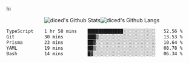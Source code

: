 hi

<div align="center">
  <img align="center" style="padding:0" src="https://github-readme-stats-dzcp99cze-dicedtomatos-projects.vercel.app/api?username=diced&show_icons=true&count_private=true&include_all_commits=true&hide=contribs&custom_title=GitHub%20Stats&theme=transparent&hide_border=true" alt="diced's Github Stats"><img align="center" style="padding:0" src="https://github-readme-stats-dzcp99cze-dicedtomatos-projects.vercel.app/api/top-langs/?username=diced&layout=compact&hide_border=true&theme=transparent" alt="diced's Github Langs">
</div>

<!--START_SECTION:waka-->

```txt
TypeScript    1 hr 58 mins    █████████████░░░░░░░░░░░░   52.56 %
Git           30 mins         ███▒░░░░░░░░░░░░░░░░░░░░░   13.53 %
Prisma        23 mins         ██▓░░░░░░░░░░░░░░░░░░░░░░   10.64 %
YAML          19 mins         ██▒░░░░░░░░░░░░░░░░░░░░░░   08.78 %
Bash          14 mins         █▓░░░░░░░░░░░░░░░░░░░░░░░   06.34 %
```

<!--END_SECTION:waka-->
